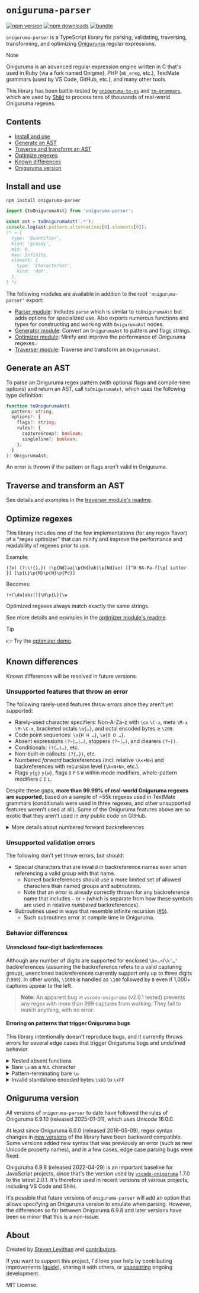 # `oniguruma-parser`

[![npm version][npm-version-src]][npm-version-href]
[![npm downloads][npm-downloads-src]][npm-downloads-href]
[![bundle][bundle-src]][bundle-href]

`oniguruma-parser` is a TypeScript library for parsing, validating, traversing, transforming, and optimizing [Oniguruma](https://github.com/kkos/oniguruma) regular expressions.

> [!NOTE]
> Oniguruma is an advanced regular expression engine written in C that's used in Ruby (via a fork named Onigmo), PHP (`mb_ereg`, etc.), TextMate grammars (used by VS Code, GitHub, etc.), and many other tools.

This library has been battle-tested by [`oniguruma-to-es`](https://github.com/slevithan/oniguruma-to-es) and [`tm-grammars`](https://github.com/shikijs/textmate-grammars-themes), which are used by [Shiki](https://shiki.style/) to process tens of thousands of real-world Oniguruma regexes.

## Contents

- [Install and use](#install-and-use)
- [Generate an AST](#generate-an-ast)
- [Traverse and transform an AST](#traverse-and-transform-an-ast)
- [Optimize regexes](#optimize-regexes)
- [Known differences](#known-differences)
- [Oniguruma version](#oniguruma-version)

## Install and use

```sh
npm install oniguruma-parser
```

```js
import {toOnigurumaAst} from 'oniguruma-parser';

const ast = toOnigurumaAst('.*');
console.log(ast.pattern.alternatives[0].elements[0]);
/* → {
  type: 'Quantifier',
  kind: 'greedy',
  min: 0,
  max: Infinity,
  element: {
    type: 'CharacterSet',
    kind: 'dot',
  },
} */
```

The following modules are available in addition to the root `'oniguruma-parser'` export:

- [Parser module](https://github.com/slevithan/oniguruma-parser/blob/main/src/parser/README.md): Includes `parse` which is similar to `toOnigurumaAst` but adds options for specialized use. Also exports numerous functions and types for constructing and working with `OnigurumaAst` nodes.
- [Generator module](https://github.com/slevithan/oniguruma-parser/blob/main/src/generator/README.md): Convert an `OnigurumaAst` to pattern and flags strings.
- [Optimizer module](https://github.com/slevithan/oniguruma-parser/blob/main/src/optimizer/README.md): Minify and improve the performance of Oniguruma regexes.
- [Traverser module](https://github.com/slevithan/oniguruma-parser/blob/main/src/traverser/README.md): Traverse and transform an `OnigurumaAst`.

## Generate an AST

To parse an Oniguruma regex pattern (with optional flags and compile-time options) and return an AST, call `toOnigurumaAst`, which uses the following type definition:

```ts
function toOnigurumaAst(
  pattern: string,
  options?: {
    flags?: string;
    rules?: {
      captureGroup?: boolean;
      singleline?: boolean;
    };
  }
): OnigurumaAst;
```

An error is thrown if the pattern or flags aren't valid in Oniguruma.

## Traverse and transform an AST

See details and examples in the [traverser module's readme](https://github.com/slevithan/oniguruma-parser/blob/main/src/traverser/README.md).

## Optimize regexes

This library includes one of the few implementations (for any regex flavor) of a "regex optimizer" that can minify and improve the performance and readability of regexes prior to use.

Example:

```
(?x) (?:\!{1,}) (\p{Nd}aa|\p{Nd}ab|\p{Nd}az) [[^0-9A-Fa-f]\p{ Letter }] [\p{L}\p{M}\p{N}\p{Pc}]
```

Becomes:

```
!+(\da[abz])[\H\p{L}]\w
```

Optimized regexes always match exactly the same strings.

See more details and examples in the [optimizer module's readme](https://github.com/slevithan/oniguruma-parser/blob/main/src/optimizer/README.md).

> [!TIP]
> 👉 Try the [optimizer demo](https://slevithan.github.io/oniguruma-parser/demo/).

## Known differences

Known differences will be resolved in future versions.

### Unsupported features that throw an error

The following rarely-used features throw errors since they aren't yet supported:

- Rarely-used character specifiers: Non-A-Za-z with `\cx` `\C-x`, meta `\M-x` `\M-\C-x`, bracketed octals `\o{…}`, and octal encoded bytes ≥ `\200`.
- Code point sequences: `\x{H H …}`, `\o{O O …}`.
- Absent expressions `(?~|…|…)`, stoppers `(?~|…)`, and clearers `(?~|)`.
- Conditionals: `(?(…)…)`, etc.
- Non-built-in callouts: `(?{…})`, etc.
- Numbered *forward* backreferences (incl. relative `\k<+N>`) and backreferences with recursion level (`\k<N+N>`, etc.).
- Flags `y{g}` `y{w}`, flags `D` `P` `S` `W` within mode modifiers, whole-pattern modifiers `C` `I` `L`.

Despite these gaps, **more than 99.99% of real-world Oniguruma regexes are supported**, based on a sample of ~55k regexes used in TextMate grammars (conditionals were used in three regexes, and other unsupported features weren't used at all). Some of the Oniguruma features above are so exotic that they aren't used in *any* public code on GitHub.

<details>
  <summary>More details about numbered forward backreferences</summary>

This library currently treats it as an error if a numbered backreference comes before its referenced group. This is a rare issue because:

- Most such placements are mistakes and can never match, due to Oniguruma's behavior for backreferences to nonparticipating groups.
- Erroring matches the correct behavior of named backreferences.
- For unenclosed backreferences, this only affects `\1`–`\9` since it's not a backreference in the first place if using `\10` or higher and not as many capturing groups are defined to the left (it's an octal or identity escape).
</details>

### Unsupported validation errors

The following don't yet throw errors, but should:

- Special characters that are invalid in backreference names even when referencing a valid group with that name.
  - Named backreferences should use a more limited set of allowed characters than named groups and subroutines.
  - Note that an error is already correctly thrown for any backreference name that includes `-` or `+` (which is separate from how these symbols are used in relative *numbered* backreferences).
- Subroutines used in ways that resemble infinite recursion ([#5](https://github.com/slevithan/oniguruma-parser/issues/5)).
  - Such subroutines error at compile time in Oniguruma.

### Behavior differences

#### Unenclosed four-digit backreferences

Although any number of digits are supported for enclosed `\k<…>`/`\k'…'` backreferences (assuming the backreference refers to a valid capturing group), unenclosed backreferences currently support only up to three digits (`\999`). In other words, `\1000` is handled as `\100` followed by `0` even if 1,000+ captures appear to the left.

> **Note:** An apparent bug in `vscode-oniguruma` (v2.0.1 tested) prevents any regex with more than 999 captures from working. They fail to match anything, with no error.

#### Erroring on patterns that trigger Oniguruma bugs

This library intentionally doesn't reproduce bugs, and it currently throws errors for several edge cases that trigger Oniguruma bugs and undefined behavior.

<details>
  <summary>Nested absent functions</summary>

Although nested absent functions like `(?~(?~…))` don't throw an error in Oniguruma, they produce self-described "strange" results, and Oniguruma's docs state that "nested absent functions are not supported and the behavior is undefined".

In this library, nested absent functions throw an error. In future versions, parsing of nested absent functions will follow Oniguruma and no longer error.
</details>

<details>
  <summary>Bare <code>\x</code> as a <code>NUL</code> character</summary>

In Oniguruma, `\x` is an escape for the `NUL` character (equivalent to `\0`, `\x00`, etc.) if it's not followed by `{` or a hexadecimal digit.

In this library, bare `\x` throws an error.

Additional behavior details for `\x` in Oniguruma:

- `\x` is an error if followed by a `{` that's followed by a hexadecimal digit but doesn't form a valid `\x{…}` code point escape. Ex: `\x{F` and `\x{0,2}` are errors.
- `\x` matches a literal `x` if followed by a `{` that isn't followed by a hexadecimal digit. Ex: `\x{` matches `x{`, `\x{G` matches `x{G`, and `\x{,2}` matches 0–2 `x` characters, since `{,2}` is a quantifier with an implicit 0 min.
- In Oniguruma 6.9.10 and earlier ([report](https://github.com/kkos/oniguruma/issues/343)), `\x` matches a literal `x` if it appears at the very end of a pattern. *This is a bug.*

In future versions, parsing of `\x` will follow the Oniguruma rules above (excluding bugs), removing some cases where it currently errors.
</details>

<details>
  <summary>Pattern-terminating bare <code>\u</code></summary>

Normally, any incomplete `\uHHHH` (including bare `\u`) throws an error. However, in Oniguruma 6.9.10 and earlier ([report](https://github.com/kkos/oniguruma/issues/343)), bare `\u` matches a literal `u` if it appears at the very end of a pattern. *This is a bug.*

In this library, incomplete `\u` is always an error.
</details>

<details>
  <summary>Invalid standalone encoded bytes <code>\x80</code> to <code>\xFF</code></summary>

> **Context:** Unlike `\uHHHH` and enclosed `\x{H…}` (which match code points), Oniguruma's unenclosed `\xHH` represents an encoded byte, which means that, unlike in other regex flavors, `\x80` to `\xFF` are treated as fragments of a code unit. Ex: `[\0-\xE2\x82\xAC]` is equivalent to `[\0-\u20AC]`.

Invalid standalone encoded bytes should throw an error, but several related bugs are present in Oniguruma 6.9.10 and earlier ([report](https://github.com/kkos/oniguruma/issues/345)).

In this library, they always throw an error.

Behavior details in Oniguruma:

- Standalone `\x80` to `\xF4` throw an error.
- Standalone `\xF5` to `\xFF` fail to match anything, but don't throw. *This is a bug.*
- When used as the end value of a character class range:
  - Standalone `\x80` to `\xBF` and `\xF5` to `\xFF` are treated as `\x7F`. *This is a bug.*
  - If the range is within a negated, non-nested character class (ex: `[^\0-\xFF]`), `\xF5` to `\xFF` are treated as `\x{10FFFF}`. *This is a bug.*
</details>

## Oniguruma version

All versions of `oniguruma-parser` to date have followed the rules of Oniguruma 6.9.10 (released 2025-01-01), which uses Unicode 16.0.0.

At least since Oniguruma 6.0.0 (released 2016-05-09), regex syntax changes in [new versions](https://github.com/kkos/oniguruma/blob/master/HISTORY) of the library have been backward compatible. Some versions added new syntax that was previously an error (such as new Unicode property names), and in a few cases, edge case parsing bugs were fixed.

Oniguruma 6.9.8 (released 2022-04-29) is an important baseline for JavaScript projects, since that's the version used by [`vscode-oniguruma`](https://github.com/microsoft/vscode-oniguruma) 1.7.0 to the latest 2.0.1. It's therefore used in recent versions of various projects, including VS Code and Shiki.

It's possible that future versions of `oniguruma-parser` will add an option that allows specifying an Oniguruma version to emulate when parsing. However, the differences so far between Oniguruma 6.9.8 and later versions have been so minor that this is a non-issue.

## About

Created by [Steven Levithan](https://github.com/slevithan) and [contributors](https://github.com/slevithan/oniguruma-parser/graphs/contributors).

If you want to support this project, I'd love your help by contributing improvements ([guide](https://github.com/slevithan/oniguruma-parser/blob/main/CONTRIBUTING.md)), sharing it with others, or [sponsoring](https://github.com/sponsors/slevithan) ongoing development.

MIT License.

<!-- Badges -->

[npm-version-src]: https://img.shields.io/npm/v/oniguruma-parser?color=78C372
[npm-version-href]: https://npmjs.com/package/oniguruma-parser
[npm-downloads-src]: https://img.shields.io/npm/dm/oniguruma-parser?color=78C372
[npm-downloads-href]: https://npmjs.com/package/oniguruma-parser
[bundle-src]: https://img.shields.io/bundlejs/size/oniguruma-parser?color=78C372&label=minzip
[bundle-href]: https://bundlejs.com/?q=oniguruma-parser&treeshake=[*]
